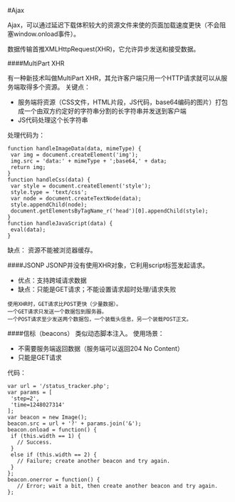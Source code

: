 #Ajax

Ajax，可以通过延迟下载体积较大的资源文件来使的页面加载速度更快（不会阻塞window.onload事件）。

数据传输首推XMLHttpRequest(XHR)，它允许异步发送和接受数据。

####MultiPart XHR

有一种新技术叫做MultiPart XHR，其允许客户端只用一个HTTP请求就可以从服务端取得多个资源。
关键点：
* 服务端将资源（CSS文件，HTML片段，JS代码，base64编码的图片）打包成一个由双方约定好的字符串分割的长字符串并发送到客户端
* JS代码处理这个长字符串

处理代码为：
```
function handleImageData(data, mimeType) { 
 var img = document.createElement('img'); 
 img.src = 'data:' + mimeType + ';base64,' + data; 
 return img; 
} 
function handleCss(data) { 
 var style = document.createElement('style'); 
 style.type = 'text/css'; 
 var node = document.createTextNode(data); 
 style.appendChild(node); 
 document.getElementsByTagName_r('head')[0].appendChild(style); 
} 
function handleJavaScript(data) { 
 eval(data); 
}
```

缺点：
资源不能被浏览器缓存。

####JSONP
JSONP并没有使用XHR对象，它利用script标签发起请求。

* 优点：支持跨域请求数据
* 缺点：只能是GET请求；不能设置请求超时处理/请求失败

```
使用XHR时，GET请求比POST更快（少量数据）。
一个GET请求只发送一个数据包到服务器。
一个POST请求至少发送两个数据包，一个装载头信息，另一个装载POST正文。
```

####信标（beacons）
类似动态脚本注入。
使用场景：
* 不需要服务端返回数据（服务端可以返回204 No Content）
* 只能是GET请求

代码：
```
var url = '/status_tracker.php'; 
var params = [ 
 'step=2', 
 'time=1248027314' 
]; 
var beacon = new Image(); 
beacon.src = url + '?' + params.join('&'); 
beacon.onload = function() { 
 if (this.width == 1) { 
   // Success. 
 } 
 else if (this.width == 2) { 
   // Failure; create another beacon and try again. 
 } 
}; 
beacon.onerror = function() { 
   // Error; wait a bit, then create another beacon and try again. 
};
```
